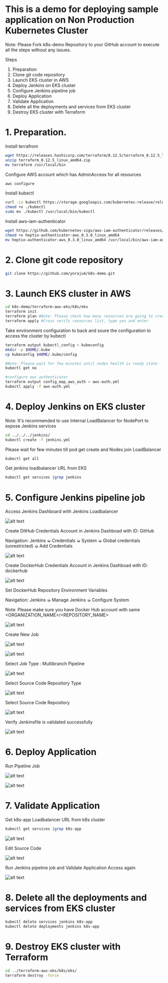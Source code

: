 
# This is a demo for deploying sample application on Non Production Kubernetes Cluster

Note: Please Fork k8s-demo Repository to your GitHub account to execute all the steps without any issues.

Steps
1. Preparation
2. Clone git code repository
3. Launch EKS cluster in AWS
4. Deploy Jenkins on EKS cluster
5. Configure Jenkins pipeline job
6. Deploy Application
7. Validate Application
8. Delete all the deployments and services from EKS cluster
9. Destroy EKS cluster with Terraform 

#   1. Preparation.

Install terrafrom

```bash
wget https://releases.hashicorp.com/terraform/0.12.5/terraform_0.12.5_linux_amd64.zip
unzip terraform_0.12.5_linux_amd64.zip
mv terraform /usr/local/bin
```
Configure AWS account which has AdminAccess for all resources

```bash
aws configure
```

Install kubectl 
```bash
curl -Lo kubectl https://storage.googleapis.com/kubernetes-release/release/$(curl -s https://storage.googleapis.com/kubernetes-release/release/stable.txt)/bin/linux/amd64/kubectl
chmod +x ./kubectl
sudo mv ./kubectl /usr/local/bin/kubectl
```

Install aws-iam-authenticator

```bash
wget https://github.com/kubernetes-sigs/aws-iam-authenticator/releases/download/v0.3.0/heptio-authenticator-aws_0.3.0_linux_amd64
chmod +x heptio-authenticator-aws_0.3.0_linux_amd64
mv heptio-authenticator-aws_0.3.0_linux_amd64 /usr/local/bin/aws-iam-authenticator
```


# 2. Clone git code repository

```bash
git clone https://github.com/ynraju4/k8s-demo.git
```

# 3. Launch EKS cluster in AWS

```bash
cd k8s-demo/terraform-aws-eks/k8s/eks
terraform init
terraform plan #Note: Please check how many resources are going to create on AWS for EKS
terraform apply #Cross verify resources list, type yes and enter
```

Take environment configuration to back and soure the configuration to access the cluster by kubectl 

```bash
terraform output kubectl_config > kubeconfig
mkdir -p $HOME/.kube
cp kubeconfig $HOME/.kube/config

#Note: Please wait for few minutes until nodes health is ready state
kubectl get no

#configure aws authenticater
terraform output config_map_aws_auth > aws-auth.yml
kubectl apply -f aws-auth.yml
```

# 4. Deploy Jenkins on EKS cluster

Note: It's recommended to use Internal LoadBalancer for NodePort to expose Jenkins services

```bash
cd ../../../jenkins/
kubectl create -f jenkins.yml
```
Please wait for few minutes till pod get create and Nodes join LoadBalancer

```bash
kubectl get all
```

Get jenkins loadbalancer URL from EKS

```bash
kubectl get services |grep jenkins
```

# 5. Configure Jenkins pipeline job

Access Jenkins Dashboard with Jenkins Loadbalancer

![alt text](https://github.com/ynraju4/Readme_Images/blob/master/Jenkins_Home_Page.PNG)

Create DitHub Credentials Account in Jenkins Dashboad with ID: GitHub

Navigation: Jenkins ➭ Credentials ➭ System ➭ Global credentials (unrestricted) ➭ Add Credentials
 
![alt text](https://github.com/ynraju4/Readme_Images/blob/master/GitHub.PNG)
 
Create DockerHub Credentials Account in Jenkins Dashboad with ID: dockerhub
 
![alt text](https://github.com/ynraju4/Readme_Images/blob/master/dockerhub.PNG)
 
Set DockerHub Repository Environment Variables

Navigation: Jenkins ➭ Manage Jenkins ➭ Configure System

Note: Please make sure you have Docker Hub account with same <ORGANIZATION_NAME>/<REPOSITORY_NAME>

![alt text](https://github.com/ynraju4/Readme_Images/blob/master/Environment_Variables.PNG)

Create New Job
 
![alt text](https://github.com/ynraju4/Readme_Images/blob/master/Create%20New%20job.PNG)

![alt text](https://github.com/ynraju4/Readme_Images/blob/master/Job%20Name.PNG)
 
Select Job Type : Multibranch Pipeline
 
![alt text](https://github.com/ynraju4/Readme_Images/blob/master/Job%20Type.PNG)
 
Select Source Code Repository Type
 
![alt text](https://github.com/ynraju4/Readme_Images/blob/master/add%20source.PNG)
 
Select Source Code Repository
 
![alt text](https://github.com/ynraju4/Readme_Images/blob/master/Git%20Soruce.PNG)
 
Verify Jenkinsfile is validated successfully
 
![alt text](https://github.com/ynraju4/Readme_Images/blob/master/Jenkinsfilescan.PNG)

# 6. Deploy Application

Run Pipeline Job
 
![alt text](https://github.com/ynraju4/Readme_Images/blob/master/Run%20Job.PNG)
 
![alt text](https://github.com/ynraju4/Readme_Images/blob/master/Pipeline%20Log.PNG)
 
# 7. Validate Application

Get k8s-app Loadbalancer URL from k8s cluster

```bash
kubectl get services |grep k8s-app
```
 
![alt text](https://github.com/ynraju4/Readme_Images/blob/master/DryRUN%20No.1.PNG)
 
Edit Source Code
 
![alt text](https://github.com/ynraju4/Readme_Images/blob/master/edit_index.PNG)
 
Run Jenkins pipeline job and Validate Application Access again
 
![alt text](https://github.com/ynraju4/Readme_Images/blob/master/DryRUN%20No.2.PNG)
 
# 8. Delete all the deployments and services from EKS cluster
```bash
kubectl delete services jenkins k8s-app
kubectl delete deployments jenkins k8s-app
```
# 9. Destroy EKS cluster with Terraform 
```bash
cd ../terraform-aws-eks/k8s/eks/
terraform destroy -force
```
 


